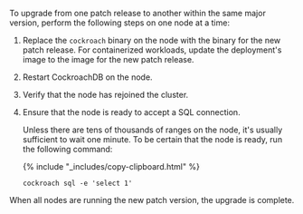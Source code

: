 To upgrade from one patch release to another within the same major version, perform the following steps on one node at a time:

1. Replace the `cockroach` binary on the node with the binary for the new patch release. For containerized workloads, update the deployment's image to the image for the new patch release.
1. Restart CockroachDB on the node.
1. Verify that the node has rejoined the cluster.
1. Ensure that the node is ready to accept a SQL connection.

    Unless there are tens of thousands of ranges on the node, it's usually sufficient to wait one minute. To be certain that the node is ready, run the following command:

    {% include "_includes/copy-clipboard.html" %}
    ~~~ shell
    cockroach sql -e 'select 1'
    ~~~

When all nodes are running the new patch version, the upgrade is complete.
